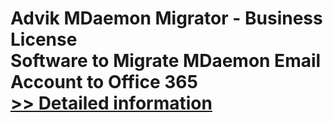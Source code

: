 # Advik MDaemon Migrator - Business License<br />Software to Migrate MDaemon Email Account to Office 365<br />[>> Detailed information](https://secure.shareit.com/shareit/product.html?productid=300850679&affiliateid=200057808)